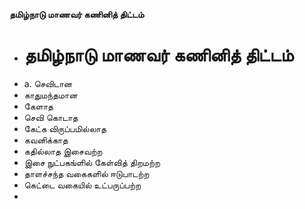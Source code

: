 **தமிழ்நாடு மாணவர் கணினித் திட்டம்**
- # தமிழ்நாடு மாணவர் கணினித் திட்டம்
- a. செவிடான
- காதுமந்தமான
- கேளாத
- செவி கொடாத
- கேட்க விருப்பமில்லாத
- கவனிக்காத
- கதில்லாத இசைவற்ற
- இசை நுட்பகங்ளில் கேள்வித் திறமற்ற
- தாளச்சந்த வகைகளில் ஈடுபாடற்ற
- கெட்டை வகையில் உட்பருப்பற்ற
-

